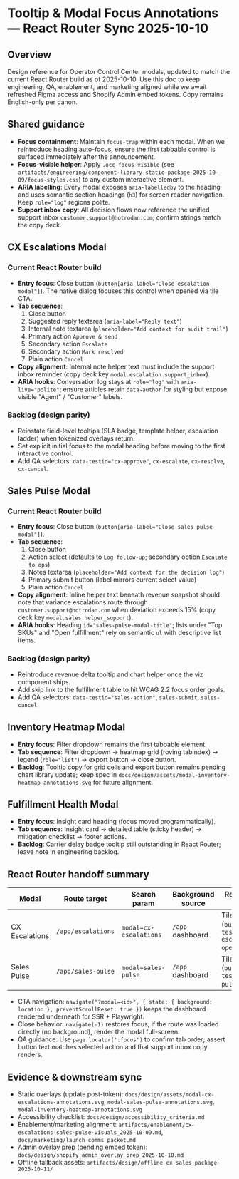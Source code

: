 # Tooltip & Modal Focus Annotations — React Router Sync 2025-10-10

## Overview

Design reference for Operator Control Center modals, updated to match the current React Router build as of 2025-10-10. Use this doc to keep engineering, QA, enablement, and marketing aligned while we await refreshed Figma access and Shopify Admin embed tokens. Copy remains English-only per canon.

## Shared guidance

- **Focus containment**: Maintain `focus-trap` within each modal. When we reintroduce heading auto-focus, ensure the first tabbable control is surfaced immediately after the announcement.
- **Focus-visible helper**: Apply `.occ-focus-visible` (see `artifacts/engineering/component-library-static-package-2025-10-09/focus-styles.css`) to any custom interactive element.
- **ARIA labelling**: Every modal exposes `aria-labelledby` to the heading and uses semantic section headings (`h3`) for screen reader navigation. Keep `role="log"` regions polite.
- **Support inbox copy**: All decision flows now reference the unified support inbox `customer.support@hotrodan.com`; confirm strings match the copy deck.

## CX Escalations Modal

### Current React Router build

- **Entry focus**: Close button (`button[aria-label="Close escalation modal"]`). The native dialog focuses this control when opened via tile CTA.
- **Tab sequence**:
  1. Close button
  2. Suggested reply textarea (`aria-label="Reply text"`)
  3. Internal note textarea (`placeholder="Add context for audit trail"`)
  4. Primary action `Approve & send`
  5. Secondary action `Escalate`
  6. Secondary action `Mark resolved`
  7. Plain action `Cancel`
- **Copy alignment**: Internal note helper text must include the support inbox reminder (copy deck key `modal.escalation.support_inbox`).
- **ARIA hooks**: Conversation log stays at `role="log"` with `aria-live="polite"`; ensure articles retain `data-author` for styling but expose visible "Agent" / "Customer" labels.

### Backlog (design parity)

- Reinstate field-level tooltips (SLA badge, template helper, escalation ladder) when tokenized overlays return.
- Set explicit initial focus to the modal heading before moving to the first interactive control.
- Add QA selectors: `data-testid="cx-approve"`, `cx-escalate`, `cx-resolve`, `cx-cancel`.

## Sales Pulse Modal

### Current React Router build

- **Entry focus**: Close button (`button[aria-label="Close sales pulse modal"]`).
- **Tab sequence**:
  1. Close button
  2. Action select (defaults to `Log follow-up`; secondary option `Escalate to ops`)
  3. Notes textarea (`placeholder="Add context for the decision log"`)
  4. Primary submit button (label mirrors current select value)
  5. Plain action `Cancel`
- **Copy alignment**: Inline helper text beneath revenue snapshot should note that variance escalations route through `customer.support@hotrodan.com` when deviation exceeds 15% (copy deck key `modal.sales.helper_support`).
- **ARIA hooks**: Heading `id="sales-pulse-modal-title"`; lists under "Top SKUs" and "Open fulfillment" rely on semantic `ul` with descriptive list items.

### Backlog (design parity)

- Reintroduce revenue delta tooltip and chart helper once the viz component ships.
- Add skip link to the fulfillment table to hit WCAG 2.2 focus order goals.
- Add QA selectors: `data-testid="sales-action"`, `sales-submit`, `sales-cancel`.

## Inventory Heatmap Modal

- **Entry focus**: Filter dropdown remains the first tabbable element.
- **Tab sequence**: Filter dropdown → heatmap grid (roving tabindex) → legend (`role="list"`) → export button → close button.
- **Backlog**: Tooltip copy for grid cells and export button remains pending chart library update; keep spec in `docs/design/assets/modal-inventory-heatmap-annotations.svg` for future alignment.

## Fulfillment Health Modal

- **Entry focus**: Insight card heading (focus moved programmatically).
- **Tab sequence**: Insight card → detailed table (sticky header) → mitigation checklist → footer actions.
- **Backlog**: Carrier delay badge tooltip still outstanding in React Router; leave note in engineering backlog.

## React Router handoff summary

| Modal          | Route target       | Search param           | Background source | Return focus target                                    |
| -------------- | ------------------ | ---------------------- | ----------------- | ------------------------------------------------------ |
| CX Escalations | `/app/escalations` | `modal=cx-escalations` | `/app` dashboard  | Tile CTA (`button[data-testid="cx-escalations-open"]`) |
| Sales Pulse    | `/app/sales-pulse` | `modal=sales-pulse`    | `/app` dashboard  | Tile CTA (`button[data-testid="sales-pulse-open"]`)    |

- CTA navigation: `navigate("?modal=<id>", { state: { background: location }, preventScrollReset: true })` keeps the dashboard rendered underneath for SSR + Playwright.
- Close behavior: `navigate(-1)` restores focus; if the route was loaded directly (no background), render the modal full-screen.
- QA guidance: Use `page.locator(':focus')` to confirm tab order; assert button text matches selected action and that support inbox copy renders.

## Evidence & downstream sync

- Static overlays (update post-token): `docs/design/assets/modal-cx-escalations-annotations.svg`, `modal-sales-pulse-annotations.svg`, `modal-inventory-heatmap-annotations.svg`
- Accessibility checklist: `docs/design/accessibility_criteria.md`
- Enablement/marketing alignment: `artifacts/enablement/cx-escalations-sales-pulse-visuals_2025-10-09.md`, `docs/marketing/launch_comms_packet.md`
- Admin overlay prep (pending embed token): `docs/design/shopify_admin_overlay_prep_2025-10-10.md`
- Offline fallback assets: `artifacts/design/offline-cx-sales-package-2025-10-11/`
